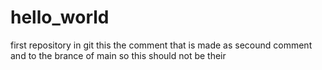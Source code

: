 # hello_world
first repository in git 
this the comment that is made as secound comment and to the brance of main so this should not be their
